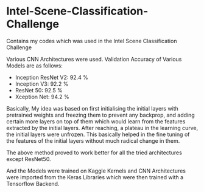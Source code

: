 # Intel-Scene-Classification-Challenge

Contains my codes which was used in the Intel Scene Classification Challenge

Various CNN Architectures were used. Validation Accuracy of Various Models are as follows:
 - Inception ResNet V2: 92.4 %
 - Inception V3: 92.2 %
 - ResNet 50: 92.5 %
 - Xception Net: 94.2 %
  
Basically, My idea was based on first initialising the initial layers with pretrained weights and freezing them to prevent any backprop, and adding certain more layers on top of them which would learn from the features extracted by the initial layers.
After reaching, a plateau in the learning curve, the initial layers were unfrozen.
This basically helped in the fine tuning of the features of the initial layers without much radical change in them.

The above method proved to work better for all the tried architectures except ResNet50.

And the Models were trained on Kaggle Kernels and CNN Architectures were imported from the Keras Libraries which were then trained with a Tensorflow Backend.
